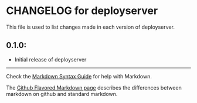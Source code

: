 # CHANGELOG for deployserver

This file is used to list changes made in each version of deployserver.

## 0.1.0:

* Initial release of deployserver

- - -
Check the [Markdown Syntax Guide](http://daringfireball.net/projects/markdown/syntax) for help with Markdown.

The [Github Flavored Markdown page](http://github.github.com/github-flavored-markdown/) describes the differences between markdown on github and standard markdown.

